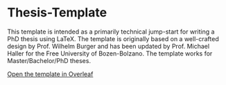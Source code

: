 # Thesis-Template
This template is intended as a primarily technical jump-start for writing a PhD thesis
using LaTeX. The template is originally based on a well-crafted design by Prof. Wilhelm
Burger and has been updated by Prof. Michael Haller for the Free University of
Bozen-Bolzano. The template works for  Master/Bachelor/PhD theses.

[Open the template in Overleaf](https://www.overleaf.com/docs?snip_uri=https://github.com/michaelhaller/thesis-template/raw/main/UNIBZ-Thesis-Template.zip)
